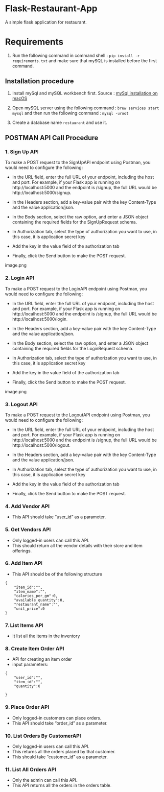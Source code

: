 # Flask-Restaurant-App
A simple flask application for restaurant.

# Requirements

1. Run the following command in command shell :
    `pip install -r requirements.txt` and make sure that mySQL is installed before the first command.
## Installation procedure

1. Install mySql and mySQL workbench first. Source : [mySql installation on macOS](https://database.guide/install-mysql-on-a-mac/)

2. Open mySQL server using the following command :
    `brew services start mysql` and then run the following command :
    `mysql -uroot`
3. Create a database name `restaurant` and use it.

## POSTMAN API Call Procedure

### 1. Sign Up API  
To make a POST request to the SignUpAPI endpoint using Postman, you would need to configure the following:

- In the URL field, enter the full URL of your endpoint, including the host and port. For example, if your Flask app is running on http://localhost:5000 and the endpoint is /signup, the full URL would be http://localhost:5000/signup.

- In the Headers section, add a key-value pair with the key Content-Type and the value application/json.

- In the Body section, select the raw option, and enter a JSON object containing the required fields for the SignUpRequest schema.

- In Authorization tab, select the type of authorization you want to use, in this case, it is application secret key

- Add the key in the value field of the authorization tab

- Finally, click the Send button to make the POST request.

image.png

### 2. Login API  
To make a POST request to the LoginAPI endpoint using Postman, you would need to configure the following:

- In the URL field, enter the full URL of your endpoint, including the host and port. For example, if your Flask app is running on http://localhost:5000 and the endpoint is /signup, the full URL would be http://localhost:5000/login.

- In the Headers section, add a key-value pair with the key Content-Type and the value application/json.

- In the Body section, select the raw option, and enter a JSON object containing the required fields for the LoginRequest schema.

- In Authorization tab, select the type of authorization you want to use, in this case, it is application secret key

- Add the key in the value field of the authorization tab

- Finally, click the Send button to make the POST request.

image.png

### 3. Logout API
To make a POST request to the LogoutAPI endpoint using Postman, you would need to configure the following:

- In the URL field, enter the full URL of your endpoint, including the host and port. For example, if your Flask app is running on http://localhost:5000 and the endpoint is /signup, the full URL would be http://localhost:5000/logout.

- In the Headers section, add a key-value pair with the key Content-Type and the value application/json.

- In Authorization tab, select the type of authorization you want to use, in this case, it is application secret key

- Add the key in the value field of the authorization tab

- Finally, click the Send button to make the POST request.

### 4. Add Vendor API
- This API should take “user_id” as a parameter.

### 5. Get Vendors API
- Only logged-in users can call this API. 
- This should return all the vendor details with their store and item offerings.

### 6. Add Item API
- This API should be of the following structure
```
{   
    "item_id":"",
    "item_name":"",
    "calories_per_gm":0,
    "available_quantity":0,
    "restaurant_name":"",
    "unit_price":0
}
```

### 7. List Items API
- It list all the items in the inventory

### 8. Create Item Order API
- API for creating an item order 
- input parameters:
```
{   
    "user_id":"",
    "item_id":"",
    "quantity":0

}
```

### 9. Place Order API
- Only logged-in customers can place orders.
- This API should take “order_id” as a parameter.

### 10. List Orders By CustomerAPI
- Only logged-in users can call this API. 
- This returns all the orders placed by that customer.
- This should take “customer_id” as a parameter.

### 11. List All Orders API
- Only the admin can call this API.
- This API returns all the orders in the orders table.